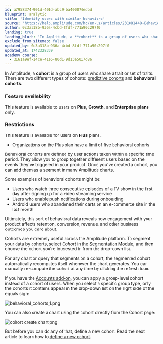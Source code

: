 ```yaml
---
id: a7958374-901d-401d-abc9-ba400074edbd
blueprint: analytic
title: 'Identify users with similar behaviors'
source: 'https://help.amplitude.com/hc/en-us/articles/231881448-Behavioral-cohorts-Identify-users-with-similar-behaviors'
author: 0c3a318b-936a-4cbd-8fdf-771a90c297f0
landing: true
landing_blurb: 'In Amplitude, a **cohort** is a group of users who share a trait or set of traits.'
exclude_from_sitemap: false
updated_by: 0c3a318b-936a-4cbd-8fdf-771a90c297f0
updated_at: 1742328369
academy_course:
  - 3161a9ef-14ce-41e6-80d1-9d13e5017d86
---
```

In Amplitude, a **cohort** is a group of users who share a trait or set of traits. There are two different types of cohorts: [predictive cohorts](/docs/cdp/audiences/predictions) and **behavioral cohorts**. 

### Feature availability

This feature is available to users on **Plus**, **Growth**, and **Enterprise** **plans** only.

### Restrictions

This feature is available for users on **Plus** plans. 

* Organizations on the Plus plan have a limit of five behavioral cohorts

Behavioral cohorts are defined by user actions taken within a specific time period. They allow you to group together different users based on the events they've triggered in your product. Once you've created a cohort, you can add them as a segment in many Amplitude charts.

Some examples of behavioral cohorts might be:

* Users who watch three consecutive episodes of a TV show in the first day after signing up for a video streaming service
* Users who enable push notifications during onboarding
* Android users who abandoned their carts on an e-commerce site in the last month

Ultimately, this sort of behavioral data reveals how engagement with your product affects retention, conversion, revenue, and other business outcomes you care about.

Cohorts are extremely useful across the Amplitude platform. To segment your data by cohorts, select *Cohort* in the [Segmentation Module](/docs/analytics/charts/build-charts-add-user-segments), and then choose the cohort you're interested in from the drop-down list.

For any chart or query that segments on a cohort, the segmented cohort automatically recomputes itself whenever the chart generates. You can manually re-compute the cohort at any time by clicking the refresh icon.

If you have the [Accounts add-on](/docs/analytics/account-level-reporting), you can apply a group-level cohort instead of a cohort of users. When you select a specific group type, only the cohorts it contains appear in the drop-down list on the right side of the equals sign:

![behavioral_cohorts_1.png](/docs/output/img/analytics/behavioral_cohorts_1.png)

You can also create a chart using the cohort directly from the Cohort page:

![cohort create chart.png](/docs/output/img/analytics/cohort-create-chart.png)

But before you can do any of that, define a new cohort. Read the next article to learn how to [define a new cohort](/docs/analytics/define-cohort).